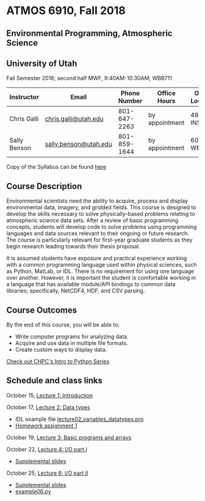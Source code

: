 # ATMOS 6910, Fall 2018
## Environmental Programming, Atmospheric Science
## University of Utah

Fall Semester 2018; second half
MWF, 9:40AM-10:30AM; WBB711 

Instructor | Email | Phone Number | Office Hours | Office Location
---------- | ----- | ------------ | ------------ | ---------------
Chris Galli | chris.galli@utah.edu | 801-647-2263 | by appointment | 482 INSCC
Sally Benson | sally.benson@utah.edu | 801-859-1644 | by appointment | 603 WBB

Copy of the Syllabus can be found [here](./Syllabus_2018_atmos_6910.pdf)

## Course Description
Environmental scientists need the ability to acquire, process and display environmental data, imagery, and gridded fields.  This course is designed to develop the skills necessary to solve physically-based problems relating to atmospheric science data sets. After a review of basic programming concepts, students will develop code to solve problems using programming languages and data sources relevant to their ongoing or future research.  The course is particularly relevant for first-year graduate students as they begin research leading towards their thesis proposal.  

It is assumed students have exposure and practical experience working with a common programming language used within physical sciences, such as Python, MatLab, or IDL. There is no requirement for using one language over another. However, it is important the student is comfortable working in a language that has available module/API bindings to common data libraries; specifically, NetCDF4, HDF, and CSV parsing.

## Course Outcomes 
By the end of this course, you will be able to: 
- Write computer programs for analyzing data.
- Acquire and use data in multiple file formats. 
- Create custom ways to display data.  

[Check out CHPC's Intro to Python Series](./chpc_python_fall_2018)

## Schedule and class links

October 15, [Lecture 1: Introduction](./lecture01_introduction.pdf)

October 17, [Lecture 2: Data types](./lecture02_variables_datatypes.pdf)
- IDL example file [lecture02_variables_datatypes.pro](./lecture02_variables_datatypes.pro)
- [Homework assignment 1](./homework1.md)

October 19, [Lecture 3: Basic programs and arrays](./lecture03.md)

October 22, [Lecture 4: I/O part I](./lecture04.md)
- [Supplemental slides](./lecture04.pdf)

October 25, [Lecture 6: I/O part II](./lecture06.md)
- [Supplemental slides](./lecture06.pdf)
- [example06.py](./example06.py)
